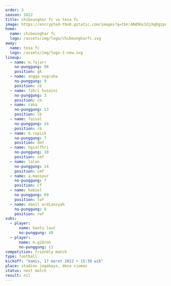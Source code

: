 ```yaml
---
order: 3
season: 2022
title: chibeunghar fc vs tesa fc
image: https://encrypted-tbn0.gstatic.com/images?q=tbn:ANd9GcS3jXq0gzpnLc4bBAE_icBzU6q1nLlgZAmfXg&usqp=CAU
home:
  name: chibeunghar fc
  logo: /assets/img/logo/chibeungharfc.svg
away:
  name: tesa fc
  logo: /assets/img/logo-1-new.svg
lineup:
  - name: m.fajarr
    no-punggung: 98
    position: gk
  - name: angga nugraha
    no-punggung: 9
    position: cb
  - name: fahri husaini
    no-punggung: 3
    position: cb
  - name: raka
    no-punggung: 13
    position: lb
  - name: faisal
    no-punggung: 24
    position: rb
  - name: m.ropick
    no-punggung: 7
    position: dmf
  - name: hgialfhri
    no-punggung: 10
    position: cmf
  - name: lalan
    no-punggung: 14
    position: cmf
  - name: a.mansyur
    no-punggung: 7
    position: cf
  - name: habiel
    no-punggung: 69
    position: lwf
  - name: danil ardiansyah
    no-punggung: 8
    position: rwf
subs:
  - player:
      name: hantu laut
      no-punggung: 48
  - player:
      name: m.gibran
      no-punggung: 11
competition: friendly match
type: football 
kickoff: "kamis, 17 maret 2022 • 15:30 wib"
place: stadion jagabaya, desa ciomas
status: next match
result: nil
---
```

